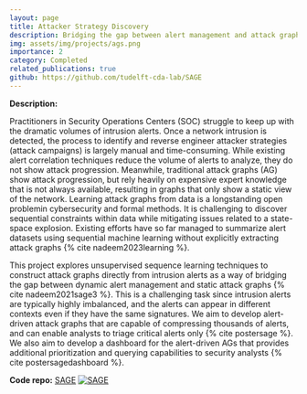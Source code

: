 ```yaml
---
layout: page
title: Attacker Strategy Discovery 
description: Bridging the gap between alert management and attack graph generation
img: assets/img/projects/ags.png
importance: 2
category: Completed
related_publications: true
github: https://github.com/tudelft-cda-lab/SAGE
---
```



**Description:** 

Practitioners in Security Operations Centers (SOC) struggle to keep up with the dramatic volumes of intrusion alerts. 
Once a network intrusion is detected, the process to identify and reverse engineer attacker strategies (attack campaigns) 
is largely manual and time-consuming. While existing alert correlation techniques reduce the volume of alerts to analyze, they do not 
show attack progression. Meanwhile, traditional attack graphs (AG) show attack progression, but rely heavily on expensive expert knowledge 
that is not always available, resulting in graphs that only show a static view of the network. Learning attack graphs from data is a longstanding 
open problemin cybersecurity and formal methods. It is challenging to discover sequential constraints within data while mitigating issues related to a 
state-space explosion. Existing efforts have so far managed to summarize alert datasets using sequential 
machine learning without explicitly extracting attack graphs {% cite nadeem2023learning %}. 

This project explores unsupervised sequence learning techniques to construct attack graphs directly from intrusion alerts as a way of bridging 
the gap between dynamic alert management and static attack graphs {% cite nadeem2021sage3 %}. This is a challenging task since intrusion alerts are typically highly imbalanced, 
and the alerts can appear in different contexts even if they have the same signatures. We aim to develop alert-driven attack graphs that are capable of 
compressing thousands of alerts, and can enable analysts to triage critical alerts only {% cite postersage %}. We also aim to develop a dashboard for the alert-driven AGs 
that provides additional prioritization and querying capabilities to security analysts {% cite postersagedashboard %}.

**Code repo:** [SAGE](https://github.com/tudelft-cda-lab/SAGE) [![SAGE](https://img.shields.io/github/stars/tudelft-cda-lab/SAGE?style=social)](https://github.com/tudelft-cda-lab/SAGE)
